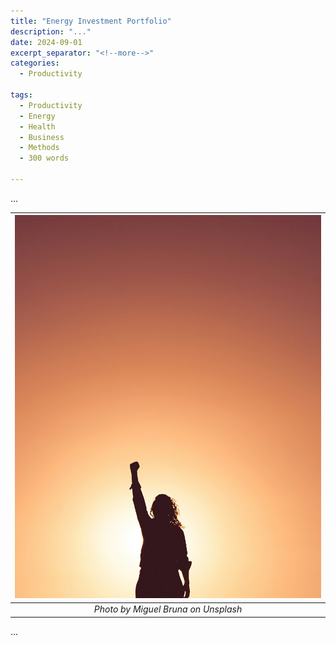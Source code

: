 ```yaml
---
title: "Energy Investment Portfolio"
description: "..."
date: 2024-09-01
excerpt_separator: "<!--more-->"
categories:
  - Productivity

tags:
  - Productivity
  - Energy
  - Health
  - Business
  - Methods
  - 300 words

---
```


...

| ![image](/assets/images/miguel-bruna-powerandenergy-unsplash.jpg) |
|:--:|
| *Photo by Miguel Bruna on Unsplash* |

...